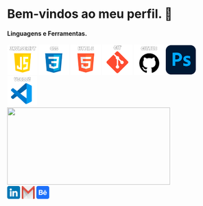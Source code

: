 <h1>Bem-vindos ao meu perfil. 👋</h1>

#### Linguagens e Ferramentas.

<div>
  <img src="https://github.com/CharloneKT/CharloneKT/blob/1292b9a5973931aef8eb87a25b8939724d191519/images/javascript-icon.png" width="70px" height="70px">
  <img src="https://github.com/CharloneKT/CharloneKT/blob/1292b9a5973931aef8eb87a25b8939724d191519/images/css-icon.png" width="70px" height="70px">
  <img src="https://github.com/CharloneKT/CharloneKT/blob/1292b9a5973931aef8eb87a25b8939724d191519/images/html5-icon.png" width="70px" height="70px">
  <img src="https://github.com/CharloneKT/CharloneKT/blob/1292b9a5973931aef8eb87a25b8939724d191519/images/git-icon.png" width="70px" height="70px">
  <img src="https://github.com/CharloneKT/CharloneKT/blob/1292b9a5973931aef8eb87a25b8939724d191519/images/github-icon.png" width="70px" height="70px">
  <img src="https://github.com/CharloneKT/CharloneKT/blob/1292b9a5973931aef8eb87a25b8939724d191519/images/photoshop-icon.png" width="70px" height="70px">
  <img src="https://github.com/CharloneKT/CharloneKT/blob/1292b9a5973931aef8eb87a25b8939724d191519/images/vscode-icon.png" width="70px" height="70px">
</div>

<img height="180em" src="https://github-readme-stats.vercel.app/api/top-langs/?username=CharloneKT&layout=compact&langs_count=7&theme=dracula" width="380" height="190"/>

<div>
<a href="https://www.linkedin.com/in/charlone-knupp-torres/" target="_blank"><img src="https://github.com/CharloneKT/CharloneKT/blob/8b842dd5085dd1b4d1bc7dd3dd756725f537b69a/images/linkedin-icon.png" width="30px" height="30px" target="_blank"></a>
<a href = "mailto:loneknupp@gmail.com"><img src="https://github.com/CharloneKT/CharloneKT/blob/a0cf17f206841c5e5c4b6cc66ad75a57af646a7a/images/gmail-icon.png" width="30px" height="30px" target="_blank"></a>
 <a href="https://www.behance.net/charlonknuppt" target="_blank"><img src="https://github.com/CharloneKT/CharloneKT/blob/3ad2dea50af117dcd5d9df5a50c68f3e8a44fa3d/images/behance-icon.png" width="30px" height="30px" target="_blank"></a>
</div>
